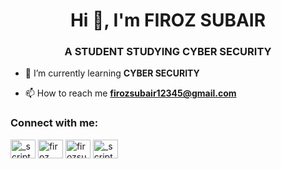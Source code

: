 <h1 align="center">Hi 👋, I'm FIROZ SUBAIR</h1>
<h3 align="center">A STUDENT STUDYING CYBER SECURITY</h3>

- 🌱 I’m currently learning **CYBER SECURITY**

- 📫 How to reach me **firozsubair12345@gmail.com**

<p align="left">
<h3 align="left">Connect with me:</h3>
<a href="https://twitter.com/_script_kiddie" target="blank"><img align="center" src="https://cdn.jsdelivr.net/npm/simple-icons@3.0.1/icons/twitter.svg" alt="_script_kiddie" height="30" width="40" /></a>
<a href="https://linkedin.com/in/firoz subair" target="blank"><img align="center" src="https://cdn.jsdelivr.net/npm/simple-icons@3.0.1/icons/linkedin.svg" alt="firoz subair" height="30" width="40" /></a>
<a href="https://fb.com/firozsubair" target="blank"><img align="center" src="https://cdn.jsdelivr.net/npm/simple-icons@3.0.1/icons/facebook.svg" alt="firozsubair" height="30" width="40" /></a>
<a href="https://instagram.com/_script_kiddie" target="blank"><img align="center" src="https://cdn.jsdelivr.net/npm/simple-icons@3.0.1/icons/instagram.svg" alt="_script_kiddie" height="30" width="40" /></a>
</p>

